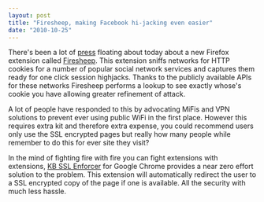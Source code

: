 ```yaml
---
layout: post
title: "Firesheep, making Facebook hi-jacking even easier"
date: "2010-10-25"
---
```


There's been a lot of [press](http://www.guardian.co.uk/technology/blog/2010/oct/25/firefox-extension-firesheep-wi-fi) floating about today about a new Firefox extension called [Firesheep](http://codebutler.com/firesheep). This extension sniffs networks for HTTP cookies for a number of popular social network services and captures them ready for one click session highjacks. Thanks to the publicly available APIs for these networks Firesheep performs a lookup to see exactly whose's cookie you have allowing greater refinement of attack.

A lot of people have responded to this by advocating MiFis and VPN solutions to prevent ever using public WiFi in the first place. However this requires extra kit and therefore extra expense, you could recommend users only use the SSL encrypted pages but really how many people while remember to do this for ever site they visit?

In the mind of fighting fire with fire you can fight extensions with extensions, [KB SSL Enforcer](https://chrome.google.com/extensions/detail/flcpelgcagfhfoegekianiofphddckof) for Google Chrome provides a near zero effort solution to the problem. This extension will automatically redirect the user to a SSL encrypted copy of the page if one is available. All the security with much less hassle.

